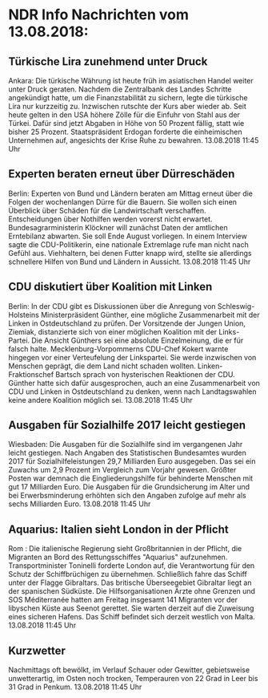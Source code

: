 # NDR Info Nachrichten vom 13.08.2018:


## Türkische Lira zunehmend unter Druck
Ankara: Die türkische Währung ist heute früh im asiatischen Handel weiter unter Druck geraten. Nachdem die Zentralbank des Landes Schritte angekündigt hatte, um die Finanzstabilität zu sichern, legte die türkische Lira nur kurzzeitig zu. Inzwischen rutschte der Kurs aber wieder ab. Seit heute gelten in den USA höhere Zölle für die Einfuhr von Stahl aus der Türkei. Dafür sind jetzt Abgaben in Höhe von 50 Prozent fällig, statt wie bisher 25 Prozent. Staatspräsident Erdogan forderte die einheimischen Unternehmen auf, angesichts der Krise Ruhe zu bewahren. 13.08.2018 11:45 Uhr 

## Experten beraten erneut über Dürreschäden
Berlin: Experten von Bund und Ländern beraten am Mittag erneut über die Folgen der wochenlangen Dürre für die Bauern. Sie wollen sich einen Überblick über Schäden für die Landwirtschaft verschaffen. Entscheidungen über Nothilfen werden vorerst nicht erwartet. Bundesagrarministerin Klöckner will zunächst Daten der amtlichen Erntebilanz abwarten. Sie soll Ende August vorliegen. In einem Interview sagte die CDU-Politikerin, eine nationale Extremlage rufe man nicht nach Gefühl aus. Viehhaltern, bei denen Futter knapp wird, stellte sie allerdings schnellere Hilfen von Bund und Ländern in Aussicht. 13.08.2018 11:45 Uhr 

## CDU diskutiert über Koalition mit Linken
Berlin: In der CDU gibt es Diskussionen über die Anregung von Schleswig-Holsteins Ministerpräsident Günther, eine mögliche Zusammenarbeit mit der Linken in Ostdeutschland zu prüfen. Der Vorsitzende der Jungen Union, Ziemiak, distanzierte sich von einer möglichen Koalition mit der Links-Partei. Die Ansicht Günthers sei eine absolute Einzelmeinung, die er für falsch halte. Mecklenburg-Vorpommerns CDU-Chef Kokert warnte hingegen vor einer Verteufelung der Linkspartei. Sie werde inzwischen von Menschen geprägt, die dem Land nicht schaden wollten. Linken-Fraktionschef Bartsch sprach von hysterischen Reaktionen der CDU. Günther hatte sich dafür ausgesprochen, auch an eine Zusammenarbeit von CDU und Linken in Ostdeutschland zu denken, wenn nach Landtagswahlen keine andere Koalition möglich sei. 13.08.2018 11:45 Uhr 

## Ausgaben für Sozialhilfe 2017 leicht gestiegen
Wiesbaden: Die Ausgaben für die Sozialhilfe sind im vergangenen Jahr leicht gestiegen. Nach Angaben des Statistischen Bundesamtes wurden 2017 für Sozialhilfeleistungen 29,7 Milliarden Euro ausgegeben. Das sei ein Zuwachs um 2,9 Prozent im Vergleich zum Vorjahr gewesen. Größter Posten war demnach die Eingliederungshilfe für behinderte Menschen mit gut 17 Milliarden Euro. Die Ausgaben für die Grundsicherung im Alter und bei Erwerbsminderung erhöhten sich den Angaben zufolge auf mehr als sechs Milliarden Euro. 13.08.2018 11:45 Uhr 

## Aquarius: Italien sieht London in der Pflicht
Rom : Die italienische Regierung sieht Großbritannien in der Pflicht, die Migranten an Bord des Rettungsschiffes "Aquarius" aufzunehmen. Transportminister Toninelli forderte London auf, die Verantwortung für den Schutz der Schiffbrüchigen zu übernehmen. Schließlich fahre das Schiff unter der Flagge Gibraltars. Das britische Überseegebiet Gibraltar liegt an der spanischen Südküste. Die Hilfsorganisationen Ärzte ohne Grenzen und SOS Méditerranée hatten am Freitag insgesamt 141 Migranten vor der libyschen Küste aus Seenot gerettet. Sie warten derzeit auf die Zuweisung eines sicheren Hafens. Das Schiff befindet sich derzeit westlich von Malta. 13.08.2018 11:45 Uhr 

## Kurzwetter
Nachmittags oft bewölkt, im Verlauf Schauer oder Gewitter, gebietsweise unwetterartig, im Osten noch trocken,  Temperauren von 22 Grad in Leer bis 31 Grad in Penkum. 13.08.2018 11:45 Uhr 
